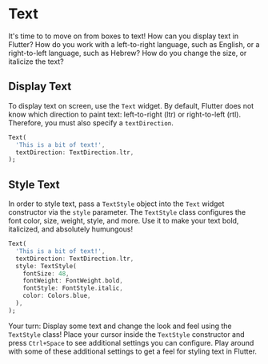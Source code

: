 # Text

It's time to to move on from boxes to text! How can you display text in Flutter?
How do you work with a left-to-right language, such as English, or a
right-to-left language, such as Hebrew? How do you change the size, or italicize
the text?

## Display Text

To display text on screen, use the `Text` widget. By default, Flutter does not
know which direction to paint text: left-to-right (ltr) or right-to-left (rtl).
Therefore, you must also specify a `textDirection`.

```dart
Text(
  'This is a bit of text!',
  textDirection: TextDirection.ltr,
);
```

## Style Text

In order to style text, pass a `TextStyle` object into the `Text` widget
constructor via the `style` parameter. The `TextStyle` class configures the font
color, size, weight, style, and more. Use it to make your text bold, italicized,
and absolutely humungous!

```dart
Text(
  'This is a bit of text!',
  textDirection: TextDirection.ltr,
  style: TextStyle(
    fontSize: 48,
    fontWeight: FontWeight.bold,
    fontStyle: FontStyle.italic,
    color: Colors.blue,
  ),
);
```

Your turn: Display some text and change the look and feel using the `TextStyle`
class! Place your cursor inside the `TextStyle` constructor and press 
`Ctrl+Space` to see additional settings you can configure. Play around with
some of these additional settings to get a feel for styling text in Flutter.

